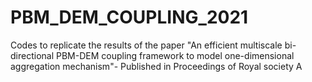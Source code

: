 # PBM_DEM_COUPLING_2021
Codes to replicate the results of the paper "An efficient multiscale bi-directional PBM-DEM coupling framework to model one-dimensional aggregation mechanism"- Published in Proceedings of Royal society A
